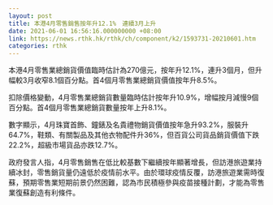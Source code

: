 ```yaml
---
layout: post
title: 本港4月零售銷售按年升12.1%　連續3月上升
date: 2021-06-01 16:56:16.000000000 +08:00
link: https://news.rthk.hk/rthk/ch/component/k2/1593731-20210601.htm
categories: rthk
---
```


本港4月零售業總銷貨價值臨時估計為270億元，按年升12.1%，連升3個月，但升幅較3月收窄8.1個百分點。首4個月零售業總銷貨價值按年升8.5%。

扣除價格變動，4月零售業總銷貨數量臨時估計按年升10.9%，增幅按月減慢9個百分點。首4個月零售業總銷貨數量按年上升8.1%。

數字顯示，4月珠寶首飾、鐘錶及名貴禮物銷貨價值按年急升93.2%，服裝升64.7%，鞋類、有關製品及其他衣物配件升36%，但百貨公司貨品銷貨價值下跌22.2%，超級市場貨品亦跌12.7%。

政府發言人指，4月零售銷售在低比較基數下繼續按年顯著增長，但訪港旅遊業持續冰封，零售銷貨量仍遠低於疫情前水平。由於環球疫情反覆，訪港旅遊業需時復蘇，預期零售業短期前景仍然困難，認為市民積極參與疫苗接種計劃，才能為零售業復蘇創造有利條件。
